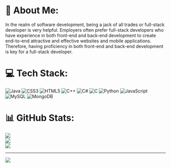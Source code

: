 # 💫 About Me:
In the realm of software development, being a jack of all trades or full-stack developer is very helpful. Employers often prefer full-stack developers who have experience in both front-end and back-end development to create end-to-end attractive and effective websites and mobile applications. Therefore, having proficiency in both front-end and back-end development is key for a full-stack developer. 


# 💻 Tech Stack:
![Java](https://img.shields.io/badge/java-%23ED8B00.svg?style=for-the-badge&logo=java&logoColor=white) ![CSS3](https://img.shields.io/badge/css3-%231572B6.svg?style=for-the-badge&logo=css3&logoColor=white) ![HTML5](https://img.shields.io/badge/html5-%23E34F26.svg?style=for-the-badge&logo=html5&logoColor=white) ![C++](https://img.shields.io/badge/c++-%2300599C.svg?style=for-the-badge&logo=c%2B%2B&logoColor=white) ![C#](https://img.shields.io/badge/c%23-%23239120.svg?style=for-the-badge&logo=c-sharp&logoColor=white) ![C](https://img.shields.io/badge/c-%2300599C.svg?style=for-the-badge&logo=c&logoColor=white) ![Python](https://img.shields.io/badge/python-3670A0?style=for-the-badge&logo=python&logoColor=ffdd54) ![JavaScript](https://img.shields.io/badge/javascript-%23323330.svg?style=for-the-badge&logo=javascript&logoColor=%23F7DF1E) ![MySQL](https://img.shields.io/badge/mysql-%2300f.svg?style=for-the-badge&logo=mysql&logoColor=white) ![MongoDB](https://img.shields.io/badge/MongoDB-%234ea94b.svg?style=for-the-badge&logo=mongodb&logoColor=white)
# 📊 GitHub Stats:
![](https://github-readme-stats.vercel.app/api?username=Shlokagarwal0728&theme=dark&hide_border=false&include_all_commits=false&count_private=false)<br/>
![](https://github-readme-streak-stats.herokuapp.com/?user=Shlokagarwal0728&theme=dark&hide_border=false)<br/>
![](https://github-readme-stats.vercel.app/api/top-langs/?username=Shlokagarwal0728&theme=dark&hide_border=false&include_all_commits=false&count_private=false&layout=compact)

---
[![](https://visitcount.itsvg.in/api?id=Shlokagarwal0728&icon=0&color=0)](https://visitcount.itsvg.in)

<!-- Proudly created with GPRM ( https://gprm.itsvg.in ) -->
